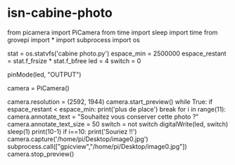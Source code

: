 # isn-cabine-photo

from picamera import PiCamera 
from time import sleep
import time
from grovepi import *
import subprocess
import os

stat = os.statvfs('cabine photo.py')
espace_min = 2500000
espace_restant = stat.f_frsize * stat.f_bfree 
led = 4
switch = 0

pinMode(led, "OUTPUT")

camera = PiCamera()

camera.resolution = (2592, 1944)
camera.start_preview()
while True:
  if espace_restant < espace_min:
    print('plus de place')
    break
  for i in range(11):
    camera.annotate_text = "Souhaitez vous conserver cette photo ?"
    camera.annotate_text_size = 50
    switch = not switch
    digitalWrite(led, switch)
    sleep(1)
    print(10-1)
    if i==10:
      print('Souriez !!')
   camera.capture('/home/pi/Desktop/image0.jpg')
   subprocess.call(["gpicview","/home/pi/Desktop/image0.jpg"])
   camera.stop_preview()
